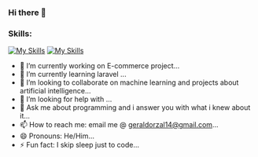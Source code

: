### Hi there 👋

<!--
**GeraldOrzal/GeraldOrzal** is a ✨ _special_ ✨ repository because its `README.md` (this file) appears on your GitHub profile.

Here are some ideas to get you started:






-->
### Skills:
[![My Skills](https://skillicons.dev/icons?i=js,html,css,wasm,laravel,cs,firebase,flutter,dart,php)](https://skillicons.dev)
[![My Skills](https://skillicons.dev/icons?i=react,redux,react-native)](https://skillicons.dev)
  
- 🔭 I’m currently working on E-commerce project...
- 🌱 I’m currently learning laravel ...
- 👯 I’m looking to collaborate on machine learning and projects about artificial intelligence...
- 🤔 I’m looking for help with ...
- 💬 Ask me about programming and i answer you with what i knew about it...
- 📫 How to reach me: email me @ geraldorzal14@gmail.com...
- 😄 Pronouns: He/Him...
- ⚡ Fun fact: I skip sleep just to code...
